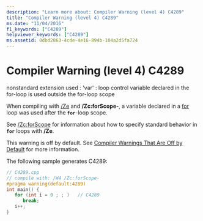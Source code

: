 ```yaml
---
description: "Learn more about: Compiler Warning (level 4) C4289"
title: "Compiler Warning (level 4) C4289"
ms.date: "11/04/2016"
f1_keywords: ["C4289"]
helpviewer_keywords: ["C4289"]
ms.assetid: 0dbd2863-4cde-4e16-894b-104a2d5fa724
---
```

# Compiler Warning (level 4) C4289

nonstandard extension used : 'var' : loop control variable declared in the for-loop is used outside the for-loop scope

When compiling with [/Ze](../../build/reference/za-ze-disable-language-extensions.md) and **/Zc:forScope-**, a variable declared in a [for](../../cpp/for-statement-cpp.md) loop was used after the **`for`**-loop scope.

See [/Zc:forScope](../../build/reference/zc-forscope-force-conformance-in-for-loop-scope.md) for information about how to specify standard behavior in **`for`** loops with **/Ze**.

This warning is off by default. See [Compiler Warnings That Are Off by Default](../../preprocessor/compiler-warnings-that-are-off-by-default.md) for more information.

The following sample generates C4289:

```cpp
// C4289.cpp
// compile with: /W4 /Zc:forScope-
#pragma warning(default:4289)
int main() {
   for (int i = 0 ; ; )   // C4289
      break;
   i++;
}
```
